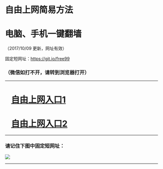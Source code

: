 ﻿# 自由上网简易方法

# 电脑、手机一键翻墙

（2017/10/09 更新，网址有效）

固定短网址：https://git.io/free99

### （微信如打不开，请转到浏览器打开）


***





# &nbsp;&nbsp; <a href="http://ft5076749.fwq-tz-1001.info/fwqtz01.html?t=100900122832 " target="_blank">自由上网入口1</a>
# &nbsp;&nbsp; <a href="http://ft2649011002.fwq-tz-1002.info/fwqtz02.html?t=100900116848 " target="_blank">自由上网入口2</a>
***

### 请记住下图中固定短网址：

<img src="https://s3-us-west-2.amazonaws.com/fwq-1001/yjfq-20170905okok.png" /> 


***

